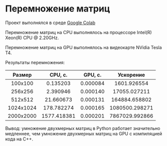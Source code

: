 # Перемножение матриц

Проект выполнялся в среде [Google Colab](https://colab.research.google.com)

Перемножение матриц на CPU выполнялось на процессоре Intel(R) Xeon(R) CPU @ 2.20GHz.

Перемножение матриц на GPU выполнялось на видеокарте NVidia Tesla T4.

Результаты перемножения:

|  Размер   |   CPU, с.   | GPU, с.  |   Ускорение    |
| :-------: | :---------: | :------: | :------------: |
|  100x100  |  0.135203   | 0.000084 |  1601.926554   |
|  256x256  |  2.390946   | 0.000140 |  17055.027211  |
|  512x512  |  21.660673  | 0.000131 | 164884.658802  |
| 1024x1024 | 178.782274  | 0.000165 | 1080500.298271 |
| 2000x2000 | 1577.418381 | 0.000201 | 7867029.992866 |

Вывод: умножение двухмерных матриц в Python работает значительно медленнее, чем умножение двухмерных матриц на GPU с компиляцией кода на C++.

